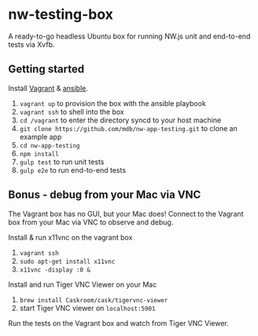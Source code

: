 # nw-testing-box

A ready-to-go headless Ubuntu box for running NW.js unit and end-to-end
tests via Xvfb.

## Getting started

Install [Vagrant](https://www.vagrantup.com) & [ansible](http://www.ansible.com).

1. `vagrant up` to provision the box with the ansible playbook
2. `vagrant ssh` to shell into the box
3. `cd /vagrant` to enter the directory syncd to your host machine
4. `git clone https://github.com/mdb/nw-app-testing.git` to clone an example app
5. `cd nw-app-testing`
6. `npm install`
7. `gulp test` to run unit tests
8. `gulp e2e` to run end-to-end tests

## Bonus - debug from your Mac via VNC

The Vagrant box has no GUI, but your Mac does! Connect to the Vagrant box from
your Mac via VNC to observe and debug.

Install & run x11vnc on the vagrant box

1. `vagrant ssh`
2. `sudo apt-get install x11vnc`
3. `x11vnc -display :0 &`

Install and run Tiger VNC Viewer on your Mac

1. `brew install Caskroom/cask/tigervnc-viewer`
2. start Tiger VNC viewer on `localhost:5901`

Run the tests on the Vagrant box and watch from Tiger VNC Viewer.
